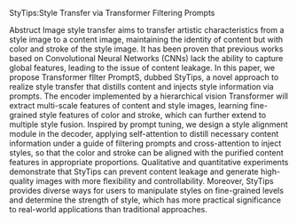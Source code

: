 StyTips:Style Transfer via Transformer Filtering Prompts

Abstruct
Image style transfer aims to transfer artistic characteristics from a style image to a content image, maintaining the identity of content but with color and stroke of the style image.
It has been proven that previous works based on Convolutional Neural Networks (CNNs) lack the ability to capture global features, leading to the issue of content leakage. In this paper,
we propose Transformer fIlter PromptS, dubbed StyTips, a novel approach to realize style transfer that distills content and injects style information via prompts. The encoder implemented by a hierarchical vision Transformer will extract multi-scale features of content and style images, learning fine-grained style features of color and stroke, which can further extend to multiple style fusion. Inspired by prompt tuning, we design a style alignment module in the decoder, applying self-attention to distill necessary content information under a guide of filtering prompts and cross-attention to inject styles, so that the color and stroke can be aligned with the purified content features in appropriate proportions. Qualitative and quantitative experiments demonstrate that StyTips can prevent content leakage and generate high-quality images with more flexibility and controllability. Moreover, StyTips provides diverse ways for users to manipulate styles on fine-grained levels and determine the strength of style, which has more practical significance to real-world applications than traditional approaches.
